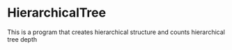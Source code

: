 # HierarchicalTree
This is a program that creates hierarchical structure and counts hierarchical tree depth
